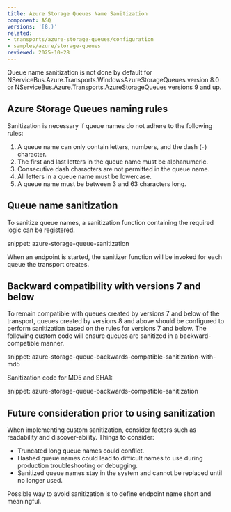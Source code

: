 ```yaml
---
title: Azure Storage Queues Name Sanitization
component: ASQ
versions: '[8,)'
related:
- transports/azure-storage-queues/configuration
- samples/azure/storage-queues
reviewed: 2025-10-28
---
```


Queue name sanitization is not done by default for NServiceBus.Azure.Transports.WindowsAzureStorageQueues version 8.0 or NServiceBus.Azure.Transports.AzureStorageQueues versions 9 and up.

## Azure Storage Queues naming rules

Sanitization is necessary if queue names do not adhere to the following rules:

 1. A queue name can only contain letters, numbers, and the dash (`-`) character.
 1. The first and last letters in the queue name must be alphanumeric.
 1. Consecutive dash characters are not permitted in the queue name.
 1. All letters in a queue name must be lowercase.
 1. A queue name must be between 3 and 63 characters long.


## Queue name sanitization

To sanitize queue names, a sanitization function containing the required logic can be registered.

snippet: azure-storage-queue-sanitization

When an endpoint is started, the sanitizer function will be invoked for each queue the transport creates.


## Backward compatibility with versions 7 and below

To remain compatible with queues created by versions 7 and below of the transport, queues created by versions 8 and above should be configured to perform sanitization based on the rules for versions 7 and below. The following custom code will ensure queues are sanitized in a backward-compatible manner.

snippet: azure-storage-queue-backwards-compatible-sanitization-with-md5

Sanitization code for MD5 and SHA1:

snippet: azure-storage-queue-backwards-compatible-sanitization


## Future consideration prior to using sanitization

When implementing custom sanitization, consider factors such as readability and discover-ability. Things to consider:

 * Truncated long queue names could conflict.
 * Hashed queue names could lead to difficult names to use during production troubleshooting or debugging.
 * Sanitized queue names stay in the system and cannot be replaced until no longer used.

Possible way to avoid sanitization is to define endpoint name short and meaningful.
